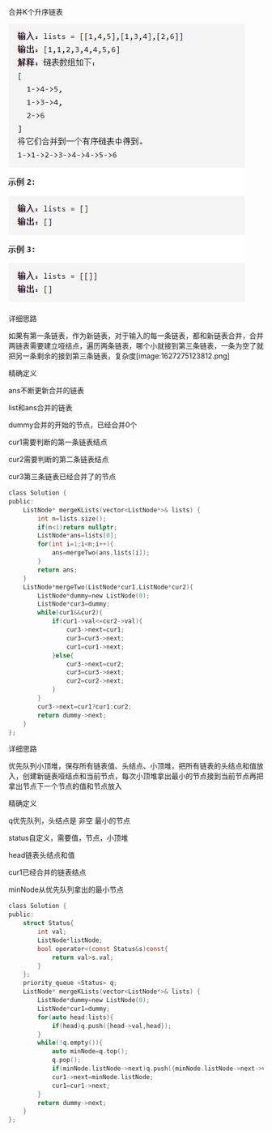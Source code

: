 合并K个升序链表

![img](image/1627267210865.png)

详细思路

如果有第一条链表，作为新链表，对于输入的每一条链表，都和新链表合并，合并两链表需要建立哑结点，遍历两条链表，哪个小就接到第三条链表，一条为空了就把另一条剩余的接到第三条链表，复杂度[image:1627275123812.png]

精确定义

ans不断更新合并的链表

list和ans合并的链表

dummy合并的开始的节点，已经合并0个

cur1需要判断的第一条链表结点

cur2需要判断的第二条链表结点

cur3第三条链表已经合并了的节点

```c
class Solution {
public:
    ListNode* mergeKLists(vector<ListNode*>& lists) {
        int n=lists.size();
        if(n<1)return nullptr;
        ListNode*ans=lists[0];
        for(int i=1;i<n;i++){
            ans=mergeTwo(ans,lists[i]);
        }
        return ans;
    }
    ListNode*mergeTwo(ListNode*cur1,ListNode*cur2){
        ListNode*dummy=new ListNode(0);
        ListNode*cur3=dummy;
        while(cur1&&cur2){
            if(cur1->val<=cur2->val){
                cur3->next=cur1;
                cur3=cur3->next;
                cur1=cur1->next;
            }else{
                cur3->next=cur2;
                cur3=cur3->next;
                cur2=cur2->next;
            }
        }
        cur3->next=cur1?cur1:cur2;
        return dummy->next;
    }
};

```

详细思路

优先队列小顶堆，保存所有链表值、头结点、小顶堆，把所有链表的头结点和值放入，创建新链表哑结点和当前节点，每次小顶堆拿出最小的节点接到当前节点再把拿出节点下一个节点的值和节点放入

精确定义

q优先队列，头结点是 非空 最小的节点

status自定义，需要值，节点，小顶堆

head链表头结点和值

cur1已经合并的链表结点

minNode从优先队列拿出的最小节点

```c
class Solution {
public:
    struct Status{
        int val;
        ListNode*listNode;
        bool operator<(const Status&s)const{
            return val>s.val;
        }
    };  
    priority_queue <Status> q;
    ListNode* mergeKLists(vector<ListNode*>& lists) {
        ListNode*dummy=new ListNode(0);
        ListNode*cur1=dummy;
        for(auto head:lists){
            if(head)q.push({head->val,head});
        }
        while(!q.empty()){
            auto minNode=q.top();
            q.pop();
            if(minNode.listNode->next)q.push({minNode.listNode->next->val,minNode.listNode->next});
            cur1->next=minNode.listNode;
            cur1=cur1->next;
        }
        return dummy->next;
    }     
};
```

